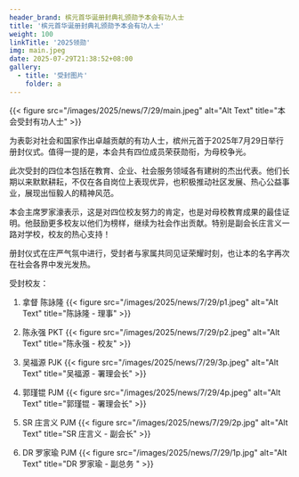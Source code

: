 ```yaml
---
header_brand: 槟元首华诞册封典礼颁勋予本会有功人士
title: '槟元首华诞册封典礼颁勋予本会有功人士'
weight: 100
linkTitle: '2025领勋'
img: main.jpeg
date: 2025-07-29T21:38:52+08:00
gallery:
  - title: '受封图片'
    folder: a
---
```


{{< figure src="/images/2025/news/7/29/main.jpeg" alt="Alt Text" title="本会受封有功人士" >}}

为表彰对社会和国家作出卓越贡献的有功人士，槟州元首于2025年7月29日举行册封仪式。值得一提的是，本会共有四位成员荣获勋衔，为母校争光。

此次受封的四位本包括在教育、企业、社会服务领域各有建树的杰出代表。他们长期以来默默耕耘，不仅在各自岗位上表现优异，也积极推动社区发展、热心公益事业，展现出恒毅人的精神风范。

本会主席罗家濠表示，这是对四位校友努力的肯定，也是对母校教育成果的最佳证明。他鼓励更多校友以他们为榜样，继续为社会作出贡献。特别是副会长庄言义一路对学校，校友的热心支持！

册封仪式在庄严气氛中进行，受封者与家属共同见证荣耀时刻，也让本的名字再次在社会各界中发光发热。

受封校友：

1. 拿督 陈詠隆
{{< figure src="/images/2025/news/7/29/p1.jpeg" alt="Alt Text" title="陈詠隆 - 理事" >}}

2. 陈永强 PKT
{{< figure src="/images/2025/news/7/29/p2.jpeg" alt="Alt Text" title="陈永强 - 校友" >}}
3. 吴福源 PJK
{{< figure src="/images/2025/news/7/29/3p.jpeg" alt="Alt Text" title="吴福源 - 署理会长" >}}

4. 郭瑾锟 PJM
{{< figure src="/images/2025/news/7/29/4p.jpeg" alt="Alt Text" title="郭瑾锟 - 署理会长" >}}
5. SR 庄言义 PJM
{{< figure src="/images/2025/news/7/29/2p.jpg" alt="Alt Text" title="SR 庄言义 - 副会长" >}}
6. DR 罗家瑜 PJM
{{< figure src="/images/2025/news/7/29/1p.jpg" alt="Alt Text" title="DR 罗家瑜 - 副总务 " >}}